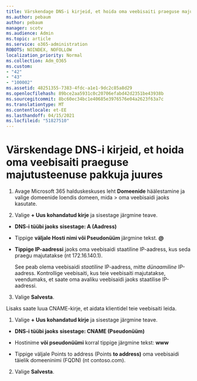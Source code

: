 ```yaml
---
title: Värskendage DNS-i kirjeid, et hoida oma veebisaiti praeguse majutusteenuse pakkuja juures
ms.author: pebaum
author: pebaum
manager: scotv
ms.audience: Admin
ms.topic: article
ms.service: o365-administration
ROBOTS: NOINDEX, NOFOLLOW
localization_priority: Normal
ms.collection: Adm_O365
ms.custom:
- "42"
- "43"
- "100002"
ms.assetid: 48251355-7383-4fdc-a1e1-9dc2c85a8d29
ms.openlocfilehash: 89bce2aa5931c0c20706efabd42d2351be43938b
ms.sourcegitcommit: 8bc60ec34bc1e40685e3976576e04a2623f63a7c
ms.translationtype: MT
ms.contentlocale: et-EE
ms.lasthandoff: 04/15/2021
ms.locfileid: "51827510"
---
```

# <a name="update-dns-records-to-keep-your-website-with-your-current-hosting-provider"></a>Värskendage DNS-i kirjeid, et hoida oma veebisaiti praeguse majutusteenuse pakkuja juures

1. Avage Microsoft 365 halduskeskuses leht **Domeenide** häälestamine ja valige domeenide loendis domeen, mida  >  [](https://admin.microsoft.com/Adminportal#/Domains) oma veebisaidi jaoks kasutate.

2. Valige **+ Uus kohandatud kirje** ja sisestage järgmine teave.

  - **DNS-i tüübi jaoks** **sisestage: A (Aadress)**

  - Tippige **väljale Hosti nimi või Pseudonüüm** järgmine tekst. **@**

  - **Tippige IP-aadressi** jaoks oma veebisaidi staatiline IP-aadress, kus seda praegu majutatakse (nt 172.16.140.1).

    See peab olema veebisaidi  *staatiline*  IP-aadress, mitte  *dünaamiline*  IP-aadress. Kontrollige veebisaiti, kus teie veebisaiti majutatakse, veendumaks, et saate oma avaliku veebisaidi jaoks staatilise IP-aadressi.

3. Valige **Salvesta**.

Lisaks saate luua CNAME-kirje, et aidata klientidel teie veebisaiti leida.
  
1. Valige **+ Uus kohandatud kirje** ja sisestage järgmine teave.

  - **DNS-i tüübi jaoks** **sisestage: CNAME (Pseudonüüm)**

  - Hostinime **või pseudonüümi** korral tippige järgmine tekst: **www**

  - Tippige väljale Points to address (Points **to address)** oma veebisaidi täielik domeeninimi (FQDN) (nt contoso.com).

2. Valige **Salvesta**.
